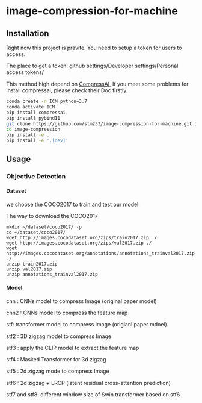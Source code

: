 # image-compression-for-machine

## Installation

Right now this project is pravite. You need to setup a token for users to access.

The place to get a token:
github settings/Developer settings/Personal access tokens/

This method high depend on [CompressAI](https://github.com/InterDigitalInc/CompressAI), If you meet some problems for install compressai, please check their Doc firstly.
```bash
conda create -n ICM python=3.7
conda activate ICM
pip install compressai
pip install pybind11
git clone https://github.com/stm233/image-compression-for-machine.git ICM
cd image-compression
pip install -e .
pip install -e '.[dev]'
```

## Usage

### Objective Detection

#### Dataset

we choose the COCO2017 to train and test our model.

The way to download the COCO2017
```
mkdir ~/dataset/coco2017/ -p
cd ~/dataset/coco2017/
wget http://images.cocodataset.org/zips/train2017.zip ./
wget http://images.cocodataset.org/zips/val2017.zip ./
wget http://images.cocodataset.org/annotations/annotations_trainval2017.zip ./
unzip train2017.zip
unzip val2017.zip
unzip annotations_trainval2017.zip
```

#### Model

cnn : CNNs model to compress Image (original paper model)

cnn2 : CNNs model to compress the feature map

stf: transformer model to compress Image (origianl paper mdoel)

stf2 : 3D zigzag model to compress Image

stf3 : apply the CLIP model to extract the feature map

stf4 : Masked Transformer for 3d zigzag

stf5 : 2d zigzag mode to compress Image

stf6 : 2d zigzag + LRCP (latent residual cross-attention prediction)

stf7 and stf8: different window size of Swin transformer based on stf6


